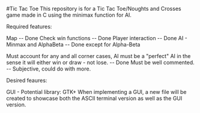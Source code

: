 #Tic Tac Toe
This repository is for a Tic Tac Toe/Noughts and Crosses game made in C using the minimax function for AI. 

Required features:

Map -- Done
Check win functions -- Done 
Player interaction -- Done
AI - Minmax and AlphaBeta -- Done except for Alpha-Beta

Must account for any and all corner cases, AI must be a "perfect" AI in the sense it will either win or draw - not lose. -- Done
Must be well commented. -- Subjective, could do with more. 

Desired feaures:

GUI - Potential library: GTK+
    When implementing a GUI, a new file will be created to showcase both the ASCII terminal version as well as the GUI version. 



